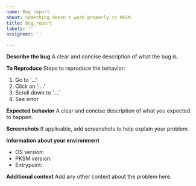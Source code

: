 ```yaml
---
name: Bug report
about: Something doesn't work properly in PKSM.
title: bug_report
labels: ''
assignees: ''

---
```


**Describe the bug**
A clear and concise description of what the bug is.

**To Reproduce**
Steps to reproduce the behavior:
1. Go to '...'
2. Click on '....'
3. Scroll down to '....'
4. See error

**Expected behavior**
A clear and concise description of what you expected to happen.

**Screenshots**
If applicable, add screenshots to help explain your problem.

**Information about your environment**
 - OS version:
 - PKSM version:
 - Entrypoint:

**Additional context**
Add any other context about the problem here.
